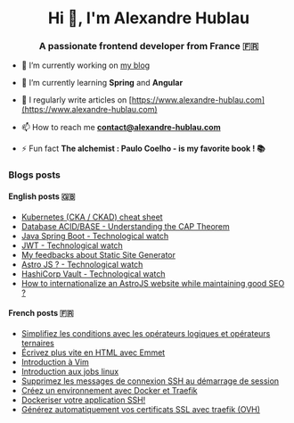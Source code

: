 <h1 align="center">Hi 👋, I'm Alexandre Hublau</h1>
<h3 align="center">A passionate frontend developer from France 🇫🇷</h3>

- 🔭 I’m currently working on [my blog](https://www.alexandre-hublau.com)

- 🌱 I’m currently learning **Spring** and **Angular**

- 📝 I regularly write articles on [https://www.alexandre-hublau.com](https://www.alexandre-hublau.com)

- 📫 How to reach me **contact@alexandre-hublau.com**

- ⚡ Fun fact **The alchemist : Paulo Coelho - is my favorite book ! 📚**

### Blogs posts

#### English posts 🇬🇧

<!-- BLOG-POST-EN-LIST:START -->
- [Kubernetes &lpar;CKA / CKAD&rpar; cheat sheet](https://www.alexandre-hublau.com/en/posts/it/cheat-sheet-kubernetes-cka-ckad/)
- [Database ACID/BASE - Understanding the CAP Theorem](https://www.alexandre-hublau.com/en/posts/it/technological-watch-CAP-theorem/)
- [Java Spring Boot - Technological watch](https://www.alexandre-hublau.com/en/posts/it/technological-watch-java-spring-boot/)
- [JWT - Technological watch](https://www.alexandre-hublau.com/en/posts/it/technological-watch-jwt/)
- [My feedbacks about Static Site Generator](https://www.alexandre-hublau.com/en/posts/it/feedback-static-site-generator/)
- [Astro JS ? - Technological watch](https://www.alexandre-hublau.com/en/posts/it/technological-watch-astro-js/)
- [HashiCorp Vault - Technological watch](https://www.alexandre-hublau.com/en/posts/it/technological-watch-vault/)
- [How to internationalize an AstroJS website while maintaining good SEO ?](https://www.alexandre-hublau.com/en/posts/it/tutorial-i18n-astro-js/)
<!-- BLOG-POST-EN-LIST:END -->

#### French posts 🇫🇷

<!-- BLOG-POST-FR-LIST:START -->
- [Simplifiez les conditions avec les opérateurs logiques et opérateurs ternaires](https://www.alexandre-hublau.com/fr/posts/it/conditions-operateurs-logiques-ternaires/)
- [Écrivez plus vite en HTML avec Emmet](https://www.alexandre-hublau.com/fr/posts/it/emmet-ecrire-html-vite/)
- [Introduction à Vim](https://www.alexandre-hublau.com/fr/posts/it/introduction-a-vim/)
- [Introduction aux jobs linux](https://www.alexandre-hublau.com/fr/posts/it/introduction-jobs-linux/)
- [Supprimez les messages de connexion SSH au démarrage de session](https://www.alexandre-hublau.com/fr/posts/it/supprimer-messages-ssh-connexion/)
- [Créez un environnement avec Docker et Traefik](https://www.alexandre-hublau.com/fr/posts/it/creer-environnement-docker-traefik/)
- [Dockeriser votre application SSH!](https://www.alexandre-hublau.com/fr/posts/it/dockeriser-application-ssh/)
- [Générez automatiquement vos certificats SSL avec traefik &lpar;OVH&rpar;](https://www.alexandre-hublau.com/fr/posts/it/generer-certificat-https-docker-traefik/)
<!-- BLOG-POST-FR-LIST:END -->
